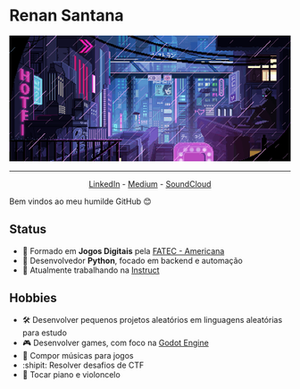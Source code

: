 # Renan Santana

![](https://github.com/Doc-McCoy/Doc-McCoy/blob/master/img/cyber.gif)

---

<p align="center">
    <a href="https://www.linkedin.com/in/renan-santana-0189b1133/">LinkedIn</a> -
    <a href="https://medium.com/@renan_santana">Medium</a> -
    <a href="https://soundcloud.com/docmccoy7">SoundCloud</a>
</p>

Bem vindos ao meu humilde GitHub :blush:

## Status

- :school: Formado em **Jogos Digitais** pela [FATEC - Americana](http://www.fatec.edu.br/)
- :snake: Desenvolvedor **Python**, focado em backend e automação
- :briefcase: Atualmente trabalhando na [Instruct](https://instruct.com.br/)

## Hobbies

- :hammer_and_wrench: Desenvolver pequenos projetos aleatórios em linguagens aleatórias para estudo
- :video_game: Desenvolver games, com foco na [Godot Engine](https://godotengine.org/)
- :musical_score: Compor músicas para jogos
- :shipit: Resolver desafios de CTF
- :musical_keyboard: Tocar piano e violoncelo
